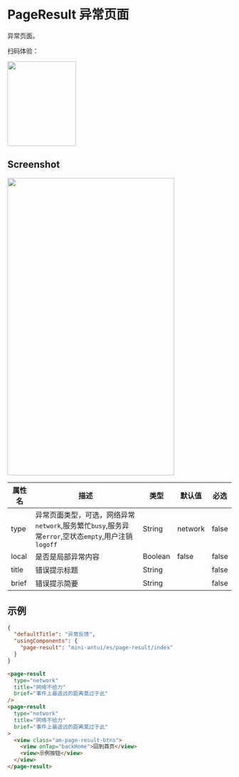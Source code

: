 # PageResult 异常页面

异常页面。

扫码体验：

<img src="https://gw.alipayobjects.com/zos/rmsportal/ZCkOkoTgcKkhEhqHbnBL.jpeg" width="154" height="190" />


## Screenshot

<img src="https://gw.alipayobjects.com/zos/rmsportal/MLsjwObPmFTpbklDDVCD.png" width="375" height="667" />


| 属性名 | 描述 | 类型 | 默认值 | 必选 |
|----|----|----|----|----|
| type | 异常页面类型，可选，网络异常`network`,服务繁忙`busy`,服务异常`error`,空状态`empty`,用户注销`logoff` | String | network | false |
| local | 是否是局部异常内容 | Boolean | false | false |
| title | 错误提示标题 | String |  | false |
| brief | 错误提示简要 | String |  | false |

## 示例

```json
{
  "defaultTitle": "异常反馈",
  "usingComponents": {
    "page-result": "mini-antui/es/page-result/index"
  }
}
```

```html
<page-result
  type="network"
  title="网络不给力"
  brief="事件上最遥远的距离莫过于此"
/>
<page-result
  type="network"
  title="网络不给力"
  brief="事件上最遥远的距离莫过于此"
>
  <view class="am-page-result-btns">
    <view onTap="backHome">回到首页</view>
    <view>示例按钮</view>
  </view>
</page-result>
```
